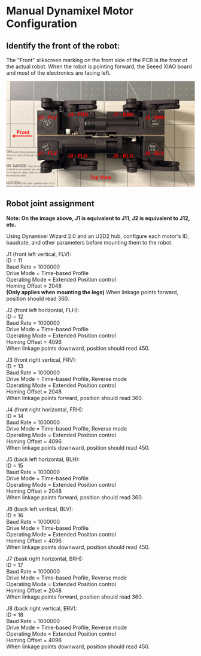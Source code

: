 # Manual Dynamixel Motor Configuration

## Identify the front of the robot:
The "Front" silkscreen marking on the front side of the PCB is the front of the actual robot. When the robot is pointing forward, the Seeed XIAO board and most of the electronics are facing left.

![Q8bot](dxl_manual_setup.png)

## Robot joint assignment
**Note: On the image above, J1 is equivalent to J11, J2 is equivalent to J12, etc.**

Using Dynamixel Wizard 2.0 and an U2D2 hub, configure each motor's ID, baudrate, and other parameters before mounting them to the robot.

J1 (front left vertical, FLV): <br>
ID = 11<br>
Baud Rate = 1000000<br>
Drive Mode = Time-based Profile<br>
Operating Mode = Extended Position control<br>
Homing Offset = 2048<br>
**(Only applies when mounting the legs)** When linkage points forward, position should read 360.<br>

J2 (front left horizontal, FLH):<br>
ID = 12<br>
Baud Rate = 1000000<br>
Drive Mode = Time-based Profile<br>
Operating Mode = Extended Position control<br>
Homing Offset = 4096<br>
When linkage points downward, position should read 450.<br>

J3 (front right vertical, FRV): <br>
ID = 13<br>
Baud Rate = 1000000<br>
Drive Mode = Time-based Profile, Reverse mode<br>
Operating Mode = Extended Position control<br>
Homing Offset = 2048<br>
When linkage points forward, position should read 360.<br>

J4 (front right horizontal, FRH):<br>
ID = 14<br>
Baud Rate = 1000000<br>
Drive Mode = Time-based Profile, Reverse mode<br>
Operating Mode = Extended Position control<br>
Homing Offset = 4096<br>
When linkage points downward, position should read 450.<br>

J5 (back left horizontal, BLH): <br>
ID = 15<br>
Baud Rate = 1000000<br>
Drive Mode = Time-based Profile<br>
Operating Mode = Extended Position control<br>
Homing Offset = 2048<br>
When linkage points forward, position should read 360.<br>

J6 (back left vertical, BLV):<br>
ID = 16<br>
Baud Rate = 1000000<br>
Drive Mode = Time-based Profile<br>
Operating Mode = Extended Position control<br>
Homing Offset = 4096<br>
When linkage points downward, position should read 450.<br>

J7 (bask right horizontal, BRH): <br>
ID = 17<br>
Baud Rate = 1000000<br>
Drive Mode = Time-based Profile, Reverse mode<br>
Operating Mode = Extended Position control<br>
Homing Offset = 2048<br>
When linkage points forward, position should read 360.<br>

J8 (back right vertical, BRV):<br>
ID = 18<br>
Baud Rate = 1000000<br>
Drive Mode = Time-based Profile, Reverse mode<br>
Operating Mode = Extended Position control<br>
Homing Offset = 4096<br>
When linkage points downward, position should read 450.<br>